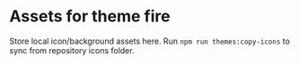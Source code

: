 # Assets for theme fire

Store local icon/background assets here. Run `npm run themes:copy-icons` to sync from repository icons folder.
